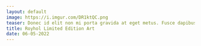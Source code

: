 ```yaml
---
layout: default
image: https://i.imgur.com/DR1ktQC.png
teaser: Donec id elit non mi porta gravida at eget metus. Fusce dapibus, tellus ac cursus commodo, tortor mauris condimentum nibh, ut fermentum massa justo sit amet risus. Etiam porta sem malesuada magna mollis euismod. Donec sed odio dui.
title: Royhol Limited Edition Art
date: 06-05-2022
---
```



